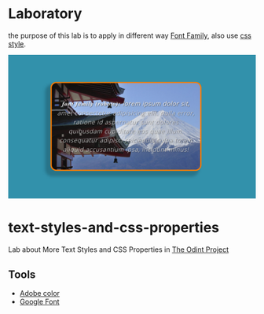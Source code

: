 # Laboratory
the purpose of this lab is to apply in different way [Font Family](https://www.theodinproject.com/lessons/node-path-intermediate-html-and-css-more-text-styles), also use [css style](https://www.theodinproject.com/lessons/node-path-intermediate-html-and-css-more-css-properties).

![Goal to achieve](https://github.com/chrisart10/text-styles-and-css-properties/blob/main/goal.PNG)


# text-styles-and-css-properties
Lab about More Text Styles and CSS Properties in [The Odint Project](https://www.theodinproject.com/paths/full-stack-javascript/courses/intermediate-html-and-css)

## Tools
 - [Adobe color](https://color.adobe.com/es/create/color-wheel)
 - [Google Font](https://fonts.google.com/specimen/Roboto)
